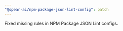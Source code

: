 ```yaml
---
"@spear-ai/npm-package-json-lint-config": patch
---
```


Fixed missing rules in NPM Package JSON Lint configs.
